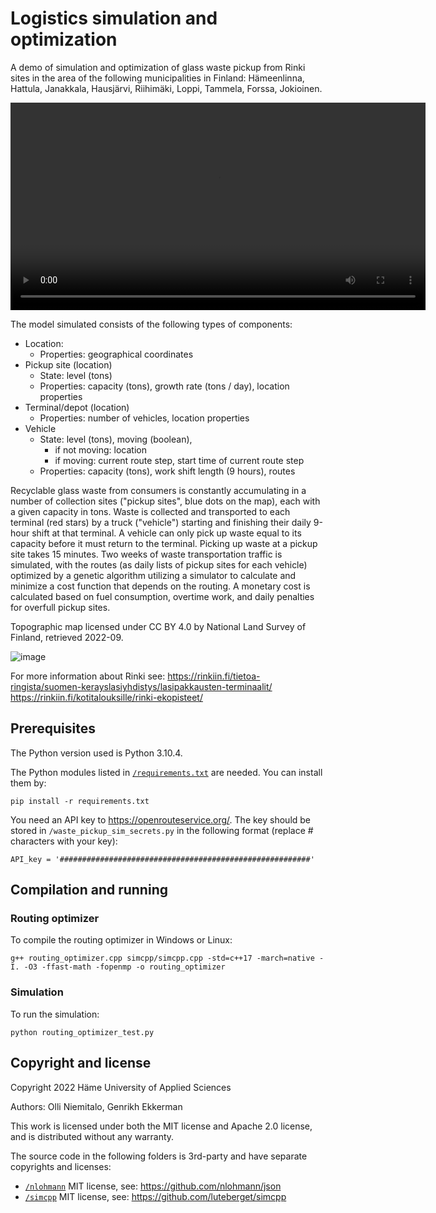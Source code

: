 # Logistics simulation and optimization

A demo of simulation and optimization of glass waste pickup from Rinki sites in the area of the following municipalities in Finland: Hämeenlinna, Hattula, Janakkala, Hausjärvi, Riihimäki, Loppi, Tammela, Forssa, Jokioinen.

<video src='https://user-images.githubusercontent.com/60920087/192505697-90068524-3c6b-4b08-8659-9126d52cef62.mov' width=664></video>

The model simulated consists of the following types of components:
* Location:
  * Properties: geographical coordinates
* Pickup site (location)
  * State: level (tons)
  * Properties: capacity (tons), growth rate (tons / day), location properties
* Terminal/depot (location)
  * Properties: number of vehicles, location properties
* Vehicle
  * State: level (tons), moving (boolean),
    * if not moving: location
    * if moving: current route step, start time of current route step
  * Properties: capacity (tons), work shift length (9 hours), routes

Recyclable glass waste from consumers is constantly accumulating in a number of collection sites ("pickup sites", blue dots on the map), each with a given capacity in tons. Waste is collected and transported to each terminal (red stars) by a truck ("vehicle") starting and finishing their daily 9-hour shift at that terminal. A vehicle can only pick up waste equal to its capacity before it must return to the terminal. Picking up waste at a pickup site takes 15 minutes. Two weeks of waste transportation traffic is simulated, with the routes (as daily lists of pickup sites for each vehicle) optimized by a genetic algorithm utilizing a simulator to calculate and minimize a cost function that depends on the routing. A monetary cost is calculated based on fuel consumption, overtime work, and daily penalties for overfull pickup sites.

Topographic map licensed under CC BY 4.0 by National Land Survey of Finland, retrieved 2022-09.

![image](https://user-images.githubusercontent.com/60920087/192998041-495b250e-d262-4e15-ae31-f1093a18a166.png)

For more information about Rinki see:
https://rinkiin.fi/tietoa-ringista/suomen-kerayslasiyhdistys/lasipakkausten-terminaalit/
https://rinkiin.fi/kotitalouksille/rinki-ekopisteet/

## Prerequisites

The Python version used is Python 3.10.4.

The Python modules listed in [`/requirements.txt`](requirements.txt) are needed. You can install them by:

`pip install -r requirements.txt`

You need an API key to https://openrouteservice.org/. The key should be stored in `/waste_pickup_sim_secrets.py` in the following format (replace # characters with your key):

`API_key = '########################################################'`

## Compilation and running

### Routing optimizer

To compile the routing optimizer in Windows or Linux:

`g++ routing_optimizer.cpp simcpp/simcpp.cpp -std=c++17 -march=native -I. -O3 -ffast-math -fopenmp -o routing_optimizer`

### Simulation

To run the simulation:

`python routing_optimizer_test.py`

## Copyright and license

Copyright 2022 Häme University of Applied Sciences

Authors: Olli Niemitalo, Genrikh Ekkerman

This work is licensed under both the MIT license and Apache 2.0 license, and is distributed without any warranty.

The source code in the following folders is 3rd-party and have separate copyrights and licenses:
* [`/nlohmann`](nlohmann) MIT license, see: https://github.com/nlohmann/json
* [`/simcpp`](simcpp) MIT license, see: https://github.com/luteberget/simcpp
